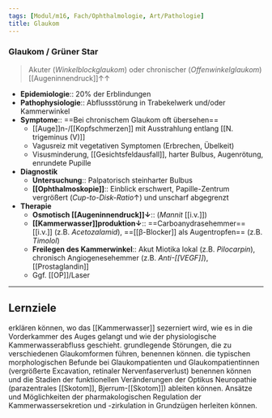```yaml
---
tags: [Modul/m16, Fach/Ophthalmologie, Art/Pathologie]
title: Glaukom
---
```

### Glaukom / Grüner Star
> Akuter (*Winkelblockglaukom*) oder chronischer (*Offenwinkelglaukom*) [[Augeninnendruck]]↑↑ 
- **Epidemiologie**:: 20% der Erblindungen
- **Pathophysiologie**:: Abflussstörung in Trabekelwerk und/oder Kammerwinkel
- **Symptome**:: ==Bei chronischem Glaukom oft übersehen==
	- [[Auge]]n-/[[Kopfschmerzen]] mit Ausstrahlung entlang [[N. trigeminus (V)]]
	- Vagusreiz mit vegetativen Symptomen (Erbrechen, Übelkeit)
	- Visusminderung, [[Gesichtsfeldausfall]], harter Bulbus, Augenrötung, enrundete Pupille
- **Diagnostik**
	- **Untersuchung**:: Palpatorisch steinharter Bulbus
	- **[[Ophthalmoskopie]]**:: Einblick erschwert, Papille-Zentrum vergrößert (*Cup-to-Disk-Ratio*↑) und unscharf abgegrenzt
- **Therapie**
	- **Osmotisch [[Augeninnendruck]]↓**:: (*Mannit* [[i.v.]])
	- **[[Kammerwasser]]produktion↓**:: ==Carboanydrasehemmer== [[i.v.]] (z.B. *Acetozalamid*), ==[[β-Blocker]] als Augentropfen== (z.B. *Timolol*)
	- **Freilegen des Kammerwinkel**:: Akut Miotika lokal (z.B. *Pilocarpin*), chronisch Angiogenesehemmer (z.B. *Anti-[[VEGF]]*), [[Prostaglandin]]
	- Ggf. [[OP]]/Laser


---
## Lernziele
erklären können, wo das [[Kammerwasser]] sezerniert wird, wie es in die Vorderkammer des Auges gelangt und wie der physiologische Kammerwasserabfluss geschieht.
grundlegende Störungen, die zu verschiedenen Glaukomformen führen, benennen können.
die typischen morphologischen Befunde bei Glaukompatienten und Glaukompatientinnen (vergrößerte Excavation, retinaler Nervenfaserverlust) benennen können und die Stadien der funktionellen Veränderungen der Optikus Neuropathie (parazentrales [[Skotom]], Bjerrum-[[Skotom]]) ableiten können.
Ansätze und Möglichkeiten der pharmakologischen Regulation der Kammerwassersekretion und -zirkulation in Grundzügen herleiten können.

